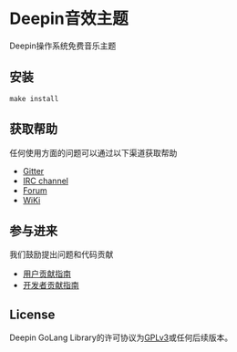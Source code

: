 # Deepin音效主题

Deepin操作系统免费音乐主题

## 安装

```
make install
```

## 获取帮助

任何使用方面的问题可以通过以下渠道获取帮助

* [Gitter](https://gitter.im/orgs/linuxdeepin/rooms)
* [IRC channel](https://webchat.freenode.net/?channels=deepin)
* [Forum](https://bbs.deepin.org/)
* [WiKi](http://wiki.deepin.org/)

## 参与进来

我们鼓励提出问题和代码贡献

* [用户贡献指南](http://wiki.deepin.org/index.php?title=Contribution_Guidelines_for_Users)
* [开发者贡献指南](http://wiki.deepin.org/index.php?title=Contribution_Guidelines_for_Developers)

## License

Deepin GoLang Library的许可协议为[GPLv3](LICENSE)或任何后续版本。
